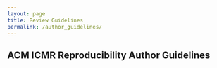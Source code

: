 ```yaml
---
layout: page
title: Review Guidelines
permalink: /author_guidelines/
---
```


## ACM ICMR Reproducibility Author Guidelines
